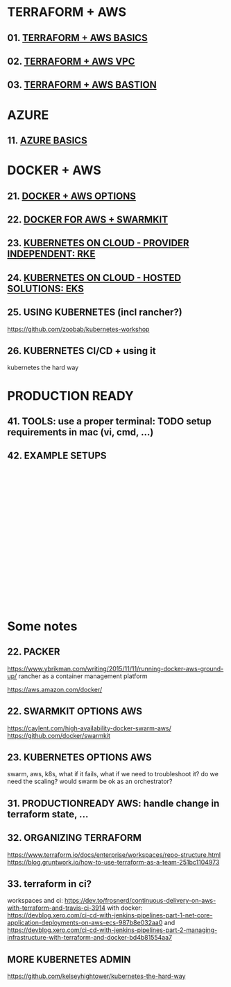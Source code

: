 # TERRAFORM + AWS

## 01. [TERRAFORM + AWS BASICS](01/README01.md)

## 02. [TERRAFORM + AWS VPC](02/README02.md)

## 03. [TERRAFORM + AWS BASTION](03/README03.md)

# AZURE

## 11. [AZURE BASICS](11/README.md)

# DOCKER + AWS

## 21. [DOCKER + AWS OPTIONS](21/README.md)

## 22. [DOCKER FOR AWS + SWARMKIT](22/README.md)

## 23. [KUBERNETES ON CLOUD - PROVIDER INDEPENDENT: RKE](23/README.md)

## 24. [KUBERNETES ON CLOUD - HOSTED SOLUTIONS: EKS](24/README.md)









## 25. USING KUBERNETES (incl rancher?)

https://github.com/zoobab/kubernetes-workshop

## 26. KUBERNETES CI/CD + using it


kubernetes the hard way



# PRODUCTION READY

## 41. TOOLS: use a proper terminal: TODO setup requirements in mac (vi, cmd, ...)

## 42. EXAMPLE SETUPS




<br><br><br><br><br><br><br><br><br><br><br><br><br><br><br><br><br><br>
# Some notes

## 22. PACKER
https://www.ybrikman.com/writing/2015/11/11/running-docker-aws-ground-up/
rancher as a container management platform

https://aws.amazon.com/docker/

## 22. SWARMKIT OPTIONS AWS
https://caylent.com/high-availability-docker-swarm-aws/
https://github.com/docker/swarmkit

## 23. KUBERNETES OPTIONS AWS
swarm, aws, k8s, what if it fails, what if we need to troubleshoot it?
do we need the scaling? would swarm be ok as an orchestrator?

## 31. PRODUCTIONREADY AWS: handle change in terraform state, ...

## 32. ORGANIZING TERRAFORM
https://www.terraform.io/docs/enterprise/workspaces/repo-structure.html
https://blog.gruntwork.io/how-to-use-terraform-as-a-team-251bc1104973

## 33. terraform in ci?
workspaces and ci: https://dev.to/frosnerd/continuous-delivery-on-aws-with-terraform-and-travis-ci-3914
with docker: https://devblog.xero.com/ci-cd-with-jenkins-pipelines-part-1-net-core-application-deployments-on-aws-ecs-987b8e032aa0 and https://devblog.xero.com/ci-cd-with-jenkins-pipelines-part-2-managing-infrastructure-with-terraform-and-docker-bd4b81554aa7

## MORE KUBERNETES ADMIN
https://github.com/kelseyhightower/kubernetes-the-hard-way